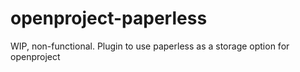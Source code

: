 # openproject-paperless
WIP, non-functional. Plugin to use paperless as a storage option for openproject
